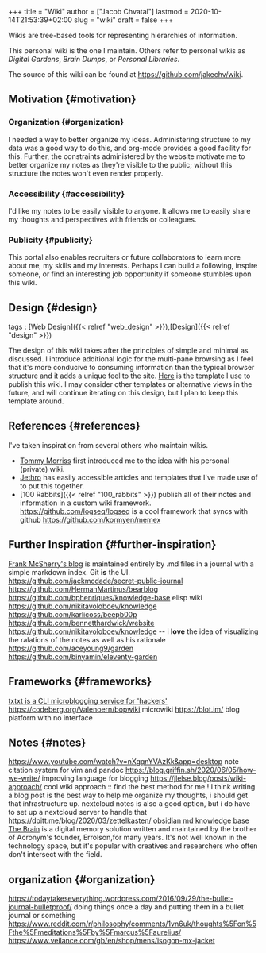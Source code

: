+++
title = "Wiki"
author = ["Jacob Chvatal"]
lastmod = 2020-10-14T21:53:39+02:00
slug = "wiki"
draft = false
+++

Wikis are tree-based tools for representing
hierarchies of information.

This personal wiki is the one I maintain.
Others refer to personal wikis as _Digital Gardens_,
_Brain Dumps_, or _Personal Libraries_.

The source of this wiki can be found at <https://github.com/jakechv/wiki>.


## Motivation {#motivation}


### Organization {#organization}

I needed a way to better organize my ideas.
Administering structure to my data was a good way
to do this, and org-mode provides a good facility for this.
Further, the constraints administered by the website motivate
me to better organize my notes as they're visible to the public;
without this structure the notes won't even render properly.


### Accessibility {#accessibility}

I'd like my notes to be easily visible to anyone.
It allows me to easily share my thoughts and perspectives with
friends or colleagues.


### Publicity {#publicity}

This portal also enables recruiters or future collaborators to
learn more about me, my skills and my interests. Perhaps I can
build a following, inspire someone, or find an interesting job
opportunity if someone stumbles upon this wiki.


## Design {#design}

tags
: [Web Design]({{< relref "web_design" >}}),[Design]({{< relref "design" >}})

The design of this wiki takes after the principles of simple and minimal as discussed.
I introduce additional logic for the multi-pane browsing as I feel that it's more conducive
to consuming information than the typical browser structure and it adds a unique feel to the site.
[Here](https://github.com/jakchv/cortex) is the template I use to publish this wiki.
I may consider other templates or alternative views in the future,
and will continue iterating on this design,
but I plan to keep this template around.


## References {#references}

I've taken inspiration from several others who maintain wikis.

-   [Tommy Morriss](https://github.com/tommy-mor) first introduced me to the idea with his personal (private) wiki.
-   [Jethro](https://jethro.dev) has easily accessible articles and templates that I've made use of to put this together.
-   [100 Rabbits]({{< relref "100_rabbits" >}}) publish all of their notes and information in a custom wiki framework.
    <https://github.com/logseq/logseq> is a cool framework that syncs with github
    <https://github.com/kormyen/memex>


## Further Inspiration {#further-inspiration}

[Frank McSherry's blog](https://github.com/frankmcsherry/blog) is maintained entirely by .md files in a journal with a simple markdown index. Git **is** the UI.
<https://github.com/jackmcdade/secret-public-journal>
<https://github.com/HermanMartinus/bearblog>
<https://github.com/bphenriques/knowledge-base> elisp wiki
<https://github.com/nikitavoloboev/knowledge>
<https://github.com/karlicoss/beepb00p>
<https://github.com/bennetthardwick/website>
<https://github.com/nikitavoloboev/knowledge> -- i **love** the idea of visualizing the ralations of the notes as well as his rationale
<https://github.com/aceyoung9/garden>
<https://github.com/binyamin/eleventy-garden>


## Frameworks {#frameworks}

[txtxt is a CLI microblogging service for 'hackers'](https://github.com/buckket/twtxt)
<https://codeberg.org/Valenoern/bopwiki> microwiki
<https://blot.im/> blog platform with no interface


## Notes {#notes}

<https://www.youtube.com/watch?v=nXgqnYVAzKk&app=desktop> note citation system for vim and pandoc
<https://blog.griffin.sh/2020/06/05/how-we-write/> improving language for blogging
<https://jlelse.blog/posts/wiki-approach/> cool wiki approach :: find the best method for me ! I think writing a blog post is the best way to help me organize my thoughts, i should get that infrastructure up. nextcloud notes is also a good option, but i do have to set up a nextcloud server to handle that
<https://dpitt.me/blog/2020/03/zettelkasten/>
[obsidian md knowledge base](https://obsidian.md/)
[The Brain](https://www.thebrain.com/) is a digital memory solution written and maintained by the brother of Acronym's founder, Errolson,for many years. It's not well known in the technology space, but it's popular with creatives and researchers who often don't intersect with the field.


## organization {#organization}

<https://todaytakeseverything.wordpress.com/2016/09/29/the-bullet-journal-bulletproof/>
doing things once a day and putting them in a bullet journal or something
<https://www.reddit.com/r/philosophy/comments/1vn6uk/thoughts%5Fon%5Fthe%5Fmeditations%5Fby%5Fmarcus%5Faurelius/>
<https://www.veilance.com/gb/en/shop/mens/isogon-mx-jacket>
